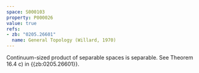 ```yaml
---
space: S000103
property: P000026
value: true
refs:
- zb: "0205.26601"
  name: General Topology (Willard, 1970)
---
```


Continuum-sized product of separable spaces is separable.
See Theorem 16.4 c) in {{zb:0205.26601}}.
